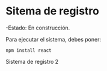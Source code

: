 <h1>Sitema de registro</h1>

-Estado: En construcción.

Para ejecutar el sistema, debes poner:

```npm install react```

Sistema de registro 2
